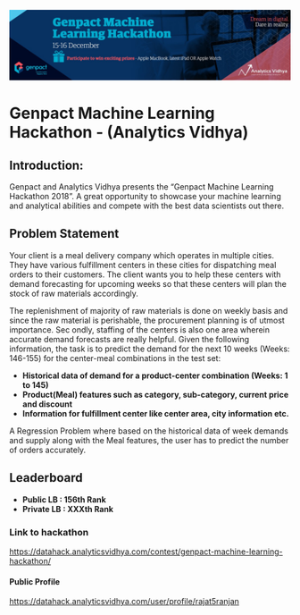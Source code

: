 ![title](gen.jpg)

# Genpact Machine Learning Hackathon - (Analytics Vidhya)

## Introduction: 
Genpact and Analytics Vidhya presents the “Genpact Machine Learning Hackathon 2018”. A great opportunity to showcase your machine learning and analytical abilities and compete with the best data scientists out there.


## Problem Statement
Your client is a meal delivery company which operates in multiple cities. They have various fulfillment centers in these cities for dispatching meal orders to their customers. The client wants you to help these centers with demand forecasting for upcoming weeks so that these centers will plan the stock of raw materials accordingly.

The replenishment of majority of raw materials is done on weekly basis and since the raw material is perishable, the procurement planning is of utmost importance. Sec
ondly, staffing of the centers is also one area wherein accurate demand forecasts are really helpful. Given the following information, the task is to predict the demand for the next 10 weeks (Weeks: 146-155) for the center-meal combinations in the test set:
 

* **Historical data of demand for a product-center combination (Weeks: 1 to 145)**
* **Product(Meal) features such as category, sub-category, current price and discount**
* **Information for fulfillment center like center area, city information etc.**

A Regression Problem where based on the historical data of week demands and supply along with the Meal features, the user has to predict the number of orders accurately.

## Leaderboard
* **Public LB : 156th Rank**
* **Private LB : XXXth Rank**

### Link to hackathon
https://datahack.analyticsvidhya.com/contest/genpact-machine-learning-hackathon/

#### Public Profile
https://datahack.analyticsvidhya.com/user/profile/rajat5ranjan
